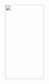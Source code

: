 <!--
<p align="center">Placeholder title</p>
-->

<p align="center">
  <img src="https://github.com/efei36/efei36/assets/78135049/a8d02d42-472b-4d21-82cd-cdc2adcc6aeb" width="50%" height="25%">
</p>
